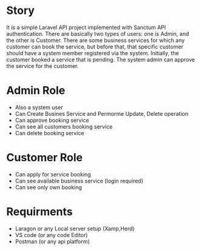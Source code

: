 

# Story

It is a simple Laravel API project implemented with Sanctum API authentication. There are basically two types of users: one is Admin, and the other is Customer. There are some business services for which any customer can book the service, but before that, that specific customer should have a system member registered via the system. Initially, the customer booked a service that is pending. The system admin can approve the service for the customer.

# Admin Role

- Also a system user
- Can Create Busines Service and Permorme Update, Delete operation
- Can approve booking service
- Can see all customers booking service
- Can delete booking service

# Customer Role

- Can apply for service booking
- Can see available business service (login required)
- Can see only own booking

# Requirments

- Laragon or any Local server setup (Xamp,Herd)
- VS code (or any code Editor)
- Postman (or any api platform)

